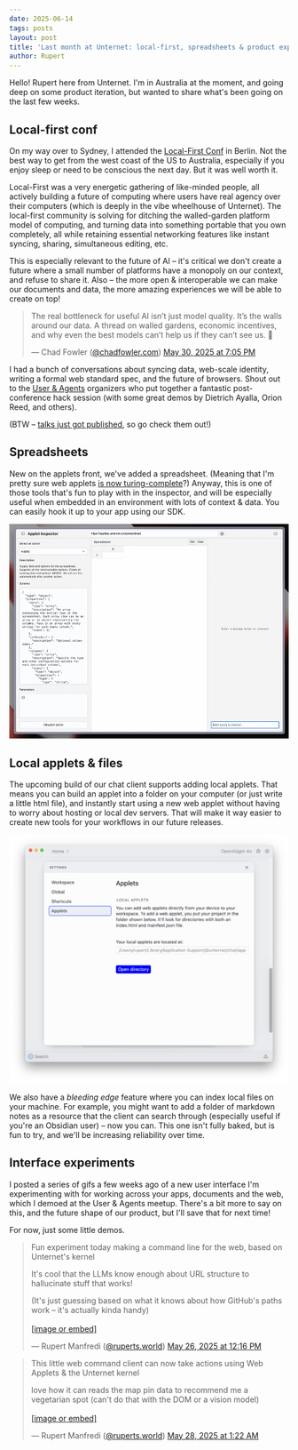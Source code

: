 ```yaml
---
date: 2025-06-14
tags: posts
layout: post
title: 'Last month at Unternet: local-first, spreadsheets & product exploration'
author: Rupert
---
```


Hello! Rupert here from Unternet. I'm in Australia at the moment, and going deep on some product iteration, but wanted to share what's been going on the last few weeks.

## Local-first conf

On my way over to Sydney, I attended the [Local-First Conf](https://www.localfirstconf.com/) in Berlin. Not the best way to get from the west coast of the US to Australia, especially if you enjoy sleep or need to be conscious the next day. But it was well worth it.

Local-First was a very energetic gathering of like-minded people, all actively building a future of computing where users have real agency over their computers (which is deeply in the vibe wheelhouse of Unternet). The local-first community is solving for ditching the walled-garden platform model of computing, and turning data into something portable that you own completely, all while retaining essential networking features like instant syncing,  sharing, simultaneous editing, etc.

This is especially relevant to the future of AI – it's critical we don't create a future where a small number of platforms have a monopoly on our context, and refuse to share it. Also – the more open & interoperable we can make our documents and data, the more amazing experiences we will be able to create on top!

<blockquote class="bluesky-embed" data-bluesky-uri="at://did:plc:4qsyxmnsblo4luuycm3572bq/app.bsky.feed.post/3lqeuvidrv22p" data-bluesky-cid="bafyreiekp7ickvp4tof62scapqqbrw7d5mgz7c2vo7nuo5wxuidypgwblq" data-bluesky-embed-color-mode="system"><p lang="en">The real bottleneck for useful AI isn’t just model quality.
It’s the walls around our data.
A thread on walled gardens, economic incentives, and why even the best models can’t help us if they can’t see us. 🧵</p>&mdash; Chad Fowler (<a href="https://bsky.app/profile/did:plc:4qsyxmnsblo4luuycm3572bq?ref_src=embed">@chadfowler.com</a>) <a href="https://bsky.app/profile/did:plc:4qsyxmnsblo4luuycm3572bq/post/3lqeuvidrv22p?ref_src=embed">May 30, 2025 at 7:05 PM</a></blockquote><script async src="https://embed.bsky.app/static/embed.js" charset="utf-8"></script>

I had a bunch of conversations about syncing data, web-scale identity, writing a formal web standard spec, and the future of browsers. Shout out to the [User & Agents](https://userandagents.com/) organizers who put together a fantastic post-conference hack session (with some great demos by Dietrich Ayalla, Orion Reed, and others). 

(BTW – [talks just got published](https://www.youtube.com/watch?v=KMcmMm8v5_E&list=PL4isNRKAwz2MabH6AMhUz1yS3j1DqGdtT), so go check them out!)

## Spreadsheets

New on the applets front, we've added a spreadsheet. (Meaning that I'm pretty sure web applets [is now turing-complete](https://www.infoq.com/articles/excel-lambda-turing-complete/)?) Anyway, this is one of those tools that's fun to play with in the inspector, and will be especially useful when embedded in an environment with lots of context & data. You can easily hook it up to your app using our SDK.

![A spreadsheet applet filling out cells in response to natural language queries, in the Inspector](/assets/blog/2025-06-spreadsheet-applet.gif)

## Local applets & files

The upcoming build of our chat client supports adding local applets. That means you can build an applet into a folder on your computer (or just write a little html file), and instantly start using a new web applet without having to worry about hosting or local dev servers. That will make it way easier to create new tools for your workflows in our future releases.

![A settings page for adding local applets](/assets/blog/2025-06-local-applets.png)

We also have a *bleeding edge* feature where you can index local files on your machine. For example, you might want to add a folder of markdown notes as a resource that the client can search through (especially useful if you're an Obsidian user) – now you can. This one isn't fully baked, but is fun to try, and we'll be increasing reliability over time.

## Interface experiments

I posted a series of gifs a few weeks ago of a new user interface I'm experimenting with for working across your apps, documents and the web, which I demoed at the User & Agents meetup. There's a bit more to say on this, and the future shape of our product, but I'll save that for next time!

For now, just some little demos.

<blockquote class="bluesky-embed" data-bluesky-uri="at://did:plc:sayzq5w7jzdk37zpymik474f/app.bsky.feed.post/3lq246xjngr2m" data-bluesky-cid="bafyreib6twt7jl5rvlho4s7eihjh2ru4jpvrpot2amqvkuz2u5xqbvuvq4" data-bluesky-embed-color-mode="system"><p lang="">Fun experiment today making a command line for the web, based on Unternet&#x27;s kernel

It&#x27;s cool that the LLMs know enough about URL structure to hallucinate stuff that works!

(It&#x27;s just guessing based on what it knows about how GitHub&#x27;s paths work – it&#x27;s actually kinda handy)<br><br><a href="https://bsky.app/profile/did:plc:sayzq5w7jzdk37zpymik474f/post/3lq246xjngr2m?ref_src=embed">[image or embed]</a></p>&mdash; Rupert Manfredi (<a href="https://bsky.app/profile/did:plc:sayzq5w7jzdk37zpymik474f?ref_src=embed">@ruperts.world</a>) <a href="https://bsky.app/profile/did:plc:sayzq5w7jzdk37zpymik474f/post/3lq246xjngr2m?ref_src=embed">May 26, 2025 at 12:16 PM</a></blockquote><script async src="https://embed.bsky.app/static/embed.js" charset="utf-8"></script>

<blockquote class="bluesky-embed" data-bluesky-uri="at://did:plc:sayzq5w7jzdk37zpymik474f/app.bsky.feed.post/3lq5yl4ms3f26" data-bluesky-cid="bafyreih7pysjnkz4zzczv4pslnptrgrw5evdm5n2kzqqqqwo6lrbsagme4" data-bluesky-embed-color-mode="system"><p lang="">This little web command client can now take actions using Web Applets &amp; the Unternet kernel

love how it can reads the map pin data to recommend me a vegetarian spot (can&#x27;t do that with the DOM or a vision model)<br><br><a href="https://bsky.app/profile/did:plc:sayzq5w7jzdk37zpymik474f/post/3lq5yl4ms3f26?ref_src=embed">[image or embed]</a></p>&mdash; Rupert Manfredi (<a href="https://bsky.app/profile/did:plc:sayzq5w7jzdk37zpymik474f?ref_src=embed">@ruperts.world</a>) <a href="https://bsky.app/profile/did:plc:sayzq5w7jzdk37zpymik474f/post/3lq5yl4ms3f26?ref_src=embed">May 28, 2025 at 1:22 AM</a></blockquote><script async src="https://embed.bsky.app/static/embed.js" charset="utf-8"></script>